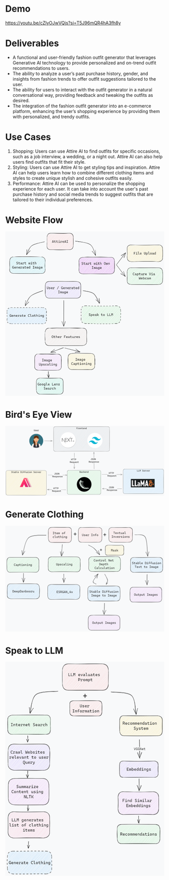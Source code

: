 # Demo 
https://youtu.be/cZlyOJwVQjs?si=T5J96mQR4hA3fh8y

# Deliverables

- A functional and user-friendly fashion outfit generator that leverages Generative AI technology to provide personalized and on-trend outfit recommendations to users.
- The ability to analyze a user’s past purchase history, gender, and insights from fashion trends to offer outfit suggestions tailored to the user.
- The ability for users to interact with the outfit generator in a natural conversational way, providing feedback and tweaking the outfits as desired.
- The integration of the fashion outfit generator into an e-commerce platform, enhancing the user’s shopping experience by providing them with personalized, and trendy outfits.

# Use Cases
1. Shopping: Users can use Attire AI to find outfits for specific occasions, such as a job interview, a wedding, or a night out. Attire AI can also help users find outfits that fit their style.
2. Styling: Users can use Attire AI to get styling tips and inspiration. Attire AI can help users learn how to combine different clothing items and styles to create unique stylish and cohesive outfits easily.
3. Performance: Attire AI can be used to personalize the shopping experience for each user. It can take into account the user's past purchase history and social media trends to suggest outfits that are tailored to  their individual preferences.

# Website Flow
![Website Flow](website_flow.png "Website Flow")

# Bird's Eye View
![Birds eye view](bev.png "Birds eye view")

# Generate Clothing
![Generate Clothing](generate_clothing.png "Generate Clothing")

# Speak to LLM
![Speak to LLM](speak_to_llm.png "Speak to LLM")
